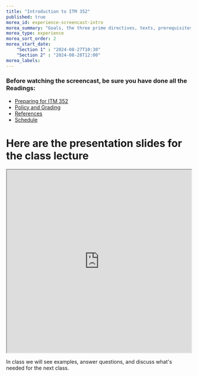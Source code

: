 ```yaml
---
title: "Introduction to ITM 352"
published: true
morea_id: experience-screencast-intro
morea_summary: "Goals, the three prime directives, texts, prerequisites, what to do next"
morea_type: experience
morea_sort_order: 2
morea_start_date: 
    "Section 1" : "2024-08-27T10:30"
    "Section 2" : "2024-08-28T12:00"
morea_labels:
---
```

### Before watching the screencast, be sure you have done all the Readings:

- [Preparing for ITM 352](reading-preparation.html)
- [Policy and Grading](reading-policy.html)
- [References](reading-references.html)
- [Schedule](reading-schedule.html)



# Here are the presentation slides for the class lecture
<iframe style="width: 100%; height: 500px;" src="https://docs.google.com/presentation/d/1UKJW5mOZgSwpEPDzHGj33WwdyX9WZis6/edit?usp=sharing&ouid=111266444389082827702&rtpof=true&sd=true"></iframe>


In class we will see examples, answer questions, and discuss what's needed for the next class. 